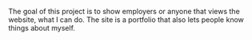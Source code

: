 
The goal of this project is to show employers or anyone that views the website, what I can do.
The site is a portfolio that also lets people know things about myself.
